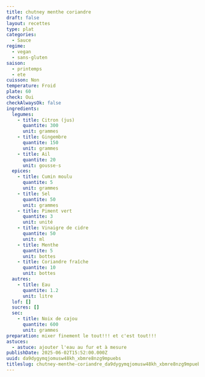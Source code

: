 ```yaml
---
title: chutney menthe coriandre
draft: false
layout: recettes
type: plat
categories:
  - Sauce
regime:
  - vegan
  - sans-gluten
saison:
  - printemps
  - ete
cuisson: Non
temperature: Froid
plate: 60
check: Oui
checkAlwaysOk: false
ingredients:
  legumes:
    - title: Citron (jus)
      quantite: 300
      unit: grammes
    - title: Gingembre
      quantite: 150
      unit: grammes
    - title: Ail
      quantite: 20
      unit: gousse·s
  epices:
    - title: Cumin moulu
      quantite: 5
      unit: grammes
    - title: Sel
      quantite: 50
      unit: grammes
    - title: Piment vert
      quantite: 3
      unit: unité
    - title: Vinaigre de cidre
      quantite: 50
      unit: ml
    - title: Menthe
      quantite: 5
      unit: bottes
    - title: Coriandre fraîche
      quantite: 10
      unit: bottes
  autres:
    - title: Eau
      quantite: 1.2
      unit: litre
  lof: []
  sucres: []
  sec:
    - title: Noix de cajou
      quantite: 600
      unit: grammes
preparation: mixer finement le tout!!! et c'est tout!!!
astuces:
  - astuce: ajouter l'eau au fur et à mesure
publishDate: 2025-06-02T15:52:00.000Z
uuid: da9dygymqjomusw48kh_xbmre8nzg9mpuebs
titleslug: chutney-menthe-coriandre_da9dygymqjomusw48kh_xbmre8nzg9mpuebs
---
```


